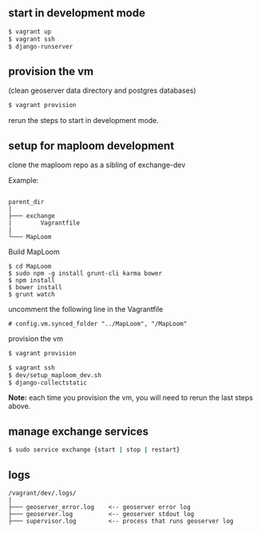## start in development mode
```bash
$ vagrant up
$ vagrant ssh
$ django-runserver
```

## provision the vm
(clean geoserver data directory and postgres databases)

```bash
$ vagrant provision
```
rerun the steps to start in development mode.

## setup for maploom development

clone the maploom repo as a sibling of exchange-dev

Example:
```

parent_dir
|
├─── exchange
|        Vagrantfile
|
└─── MapLoom
```
Build MapLoom
```
$ cd MapLoom
$ sudo npm -g install grunt-cli karma bower
$ npm install
$ bower install
$ grunt watch
```

uncomment the following line in the Vagrantfile
```
# config.vm.synced_folder "../MapLoom", "/MapLoom"
```

provision the vm
```bash
$ vagrant provision
```

```bash
$ vagrant ssh
$ dev/setup_maploom_dev.sh
$ django-collectstatic
```
__Note:__  each time you provision the vm, you will need to rerun the last steps above.

## manage exchange services

```bash
$ sudo service exchange {start | stop | restart}
```
## logs
```
/vagrant/dev/.logs/
|
├─── geoserver_error.log    <-- geoserver error log
├─── geoserver.log          <-- geoserver stdout log
├─── supervisor.log         <-- process that runs geoserver log
```

